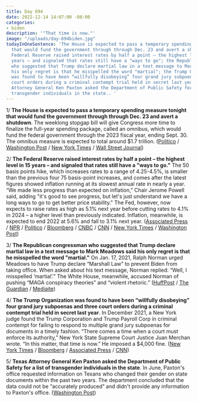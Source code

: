 ```yaml
---
title: Day 694
date: 2022-12-14 14:07:00 -08:00
categories:
- biden
description: '"That time is now."'
image: "/uploads/day-694biden.jpg"
todayInOneSentence: 'The House is expected to pass a temporary spending measure tonight
  that would fund the government through through Dec. 23 and avert a shutdown; the
  Federal Reserve raised interest rates by half a point – the highest level in 15
  years – and signaled that rates still have a "ways to go"; the Republican congressman
  who suggested that Trump declare martial law in a text message to Mark Meadows said
  his only regret is that he misspelled the word "martial"; the Trump Organization
  was found to have been “willfully disobeying” four grand jury subpoenas and three
  court orders during a criminal contempt trial held in secret last year; and Texas
  Attorney General Ken Paxton asked the Department of Public Safety for a list of
  transgender individuals in the state.. '
---
```


1/ **The House is expected to pass a temporary spending measure tonight that would fund the government through through Dec. 23 and avert a shutdown**. The weeklong stopgap bill will give Congress more time to finalize the full-year spending package, called an omnibus, which would fund the federal government through the 2023 fiscal year, ending Sept. 30. The omnibus measure is expected to total around $1.7 trillion. ([Politico](https://www.politico.com/news/2022/12/14/house-vote-stopgap-funding-00073879) / [Washington Post](https://www.washingtonpost.com/us-policy/2022/12/13/congress-deal-spending-shutdown/) / [New York Times](https://www.nytimes.com/2022/12/14/us/politics/spending-deal-government-shutdown.html) / [Wall Street Journal](https://www.wsj.com/articles/some-republicans-aim-to-postpone-spending-deal-as-house-plans-vote-on-one-week-plan-11671043376?mod=politics_lead_pos1))

2/ **The Federal Reserve raised interest rates by half a point – the highest level in 15 years – and signaled that rates still have a "ways to go."** The 50 basis points hike, which increases rates to a range of 4.25-4.5%, is smaller than the previous four 75 basis-point increases, and comes after the latest figures showed inflation running at its slowest annual rate in nearly a year. “We made less progress than expected on inflation,” Chair Jerome Powell said, adding "it's good to see progress, but let's just understand we have a long ways to go to get better price stability." The Fed, however, now expects to raise rates as high as 5.1% next year before cutting rates to 4.1% in 2024 – a higher level than previously indicated. Inflation, meanwhile, is expected to end 2022 at 5.6% and fall to 3.1% next year. ([Associated Press](https://apnews.com/article/inflation-business-jerome-powell-government-and-politics-81b03a1a55ae8a934e2df45120912133) / [NPR](https://www.npr.org/2022/12/14/1142757646/fed-federal-reserve-interest-rates-december-inflation-benchmark) / [Politico](https://www.politico.com/news/2022/12/14/fed-reserve-economy-inflation-00073897) / [Bloomberg](https://www.bloomberg.com/news/articles/2022-12-14/fed-downshifts-to-half-point-hike-sees-5-1-rate-next-year?srnd=premium&sref=MIBMEEoj) / [CNBC](https://www.cnbc.com/2022/12/14/fed-rate-decision-december-2022.html) / [CNN](https://www.cnn.com/2022/12/14/economy/federal-reserve-december-meeting-final) / [New York Times](https://www.nytimes.com/live/2022/12/14/business/fed-interest-rates-inflation) / [Washington Post](https://www.washingtonpost.com/business/2022/12/14/fed-rate-hike-december/))

3/ **The Republican congressman who suggested that Trump declare martial law in a text message to Mark Meadows said his only regret is that he misspelled the word "martial."** On Jan. 17, 2021, Ralph Norman urged Meadows to have Trump declare “Marshall Law” to prevent Biden from taking office. When asked about his text message, Norman replied: “Well, I misspelled ‘martial’.” The White House, meanwhile, accused Norman of pushing “MAGA conspiracy theories” and “violent rhetoric.” ([HuffPost](https://www.huffpost.com/entry/ralph-norman-marshal-law_n_6398dbafe4b09e0de49758f1) / [The Guardian](https://www.theguardian.com/us-news/2022/dec/14/republican-ralph-norman-marshall-law-misspelling-trump) / [Mediaite](https://www.mediaite.com/politics/republican-ralph-norman-only-regrets-his-poor-spelling-in-message-calling-for-marshall-law-to-keep-trump-in-office/))

4/ **The Trump Organization was found to have been “willfully disobeying” four grand jury subpoenas and three court orders during a criminal contempt trial held in secret last year**. In December 2021, a New York judge found the Trump Corporation and Trump Payroll Corp in criminal contempt for failing to respond to multiple grand jury subpoenas for documents in a timely fashion. “There comes a time when a court must enforce its authority,” New York State Supreme Court Justice Juan Merchan wrote. “In this matter, that time is now.” He imposed a $4,000 fine. ([New York Times](https://www.nytimes.com/2022/12/13/nyregion/trump-organization-contempt-secret-trial.html) / [Bloomberg](https://www.bloomberg.com/news/articles/2022-12-13/trump-organization-defied-court-orders-new-york-judge-found?sref=MIBMEEoj) / [Associated Press](https://apnews.com/article/politics-manhattan-donald-trump-indictments-subpoenas-69a6028ab81d369bcc6276fead664954) / [CNN](https://www.cnn.com/2022/12/13/politics/trump-organization-fine-criminal-contempt/index.html))

5/ **Texas Attorney General Ken Paxton asked the Department of Public Safety for a list of transgender individuals in the state**. In June, Paxton's office requested information on Texans who changed their gender on state documents within the past two years. The department concluded that the data could not be “accurately produced” and didn't provide any information to Paxton's office. ([Washington Post](https://www.washingtonpost.com/nation/2022/12/14/texas-transgender-data-paxton/))